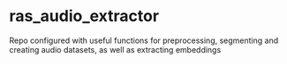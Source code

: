 # ras_audio_extractor
Repo configured with useful functions for preprocessing, segmenting and creating audio datasets, as well as extracting embeddings
